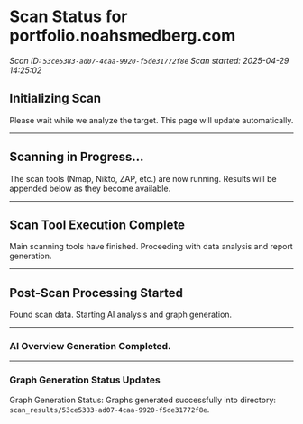 # Scan Status for portfolio.noahsmedberg.com

*Scan ID: `53ce5383-ad07-4caa-9920-f5de31772f8e`*
*Scan started: 2025-04-29 14:25:02*

## Initializing Scan

Please wait while we analyze the target. This page will update automatically.

---

## Scanning in Progress...

The scan tools (Nmap, Nikto, ZAP, etc.) are now running. Results will be appended below as they become available.

---

## Scan Tool Execution Complete

Main scanning tools have finished. Proceeding with data analysis and report generation.

---

## Post-Scan Processing Started

Found scan data. Starting AI analysis and graph generation.

---

### AI Overview Generation Completed.

---

### Graph Generation Status Updates

Graph Generation Status: Graphs generated successfully into directory: `scan_results/53ce5383-ad07-4caa-9920-f5de31772f8e`.

